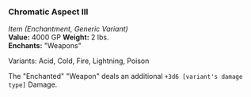 ### Chromatic Aspect III
*Item (Enchantment, Generic Variant)*  
**Value:** 4000 GP
**Weight:** 2 lbs.  
**Enchants:** "Weapons"  

Variants: Acid, Cold, Fire, Lightning, Poison

The "Enchanted" "Weapon" deals an additional `+3d6 [variant's damage type]` Damage.

